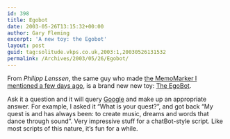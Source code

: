 ```yaml
---
id: 398
title: Egobot
date: 2003-05-26T13:15:32+00:00
author: Gary Fleming
excerpt: 'A new toy: the Egobot'
layout: post
guid: tag:solitude.vkps.co.uk,2003:1,20030526131532
permalink: /Archives/2003/05/26/Egobot/
---
```

From <cite>Philipp Lenssen</cite>, the same guy who made [the MemoMarker I mentioned a few days ago](http://solitude.vkps.co.uk/News/Index.php?ArtID=20030523121801), is a brand new new toy: [The EgoBot](http://blog.outer-court.com/egobrowser/egobot.php).

Ask it a question and it will query [Google](http://www.google.com) and make up an appropriate answer. For example, I asked it &#8220;What is your quest?&#8221;, and got back &#8220;My quest is and has always been: to create music, dreams and words that dance through sound&#8221;. Very impressive stuff for a chatBot-style script. Like most scripts of this nature, it&#8217;s fun for a while.